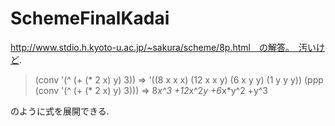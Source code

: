 SchemeFinalKadai
================
http://www.stdio.h.kyoto-u.ac.jp/~sakura/scheme/8p.html　の解答。　汚いけど.

> (conv '(^ (+ (* 2 x) y) 3)) 
    => '((8 x x x) (12 x x y) (6 x y y) (1 y y y))
> (ppp  (conv '(^ (+ (* 2 x) y) 3)))
    => 8*x^3  +12*x^2*y +6*x*y^2   +y^3  

のように式を展開できる.
